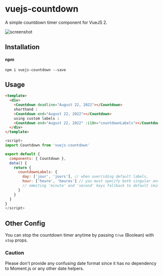 # vuejs-countdown
A simple countdown timer component for VueJS 2.

![screenshot](https://raw.githubusercontent.com/getanwar/vuejs-countdown/master/scr.png "Vue JS Countdown")

## Installation
#### npm

`npm i vuejs-countdown --save`


## Usage

```html
<template>
  <div>
    <Countdown deadline="August 22, 2022"></Countdown>
    shorthand :
    <Countdown end="August 22, 2022"></Countdown>
    using custom labels :
    <Countdown end="August 22, 2022" :i18n="countdownLabels"></Countdown>
  </div>
</template>
```

```javascript
<script>
import Countdown from 'vuejs-countdown'

export default {
  components: { Countdown },
  data() {
    return {
      countdownLabels: {
        day: ['jour', 'jours'], // when overriding default labels, 
        hour: ['heure', 'heures'] // you must specify both singular and plural form
        // ommiting 'minute' and 'second' keys fallback to default (min/sec)
      }
    }
  }
}
</script>
```

## Other Config

You can stop the countdown timer anytime by passing `true` (Boolean) with `stop` props.


### Caution 

Please don't provide any confusing date format since it has no dependency to Moment.js or any other date helpers.